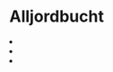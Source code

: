 # Alljordbucht

<procedure title="Städte und besondere Orte">
<list columns="3">
<li><a href="Brodia.md"></a></li>
<li><a href="Linus-Taverne.md"></a></li>
<li><a href="Saegewerk-am-See.md"></a></li>
</list>
</procedure>
